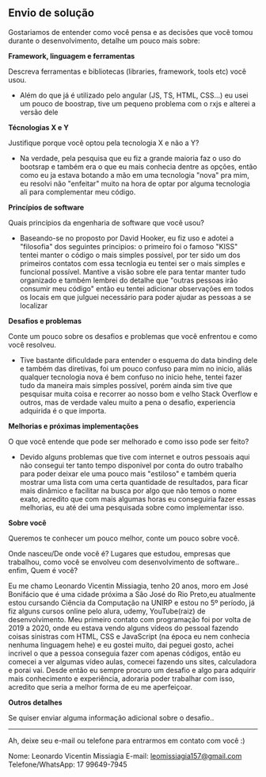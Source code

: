 ## Envio de solução

Gostariamos de entender como você pensa e as decisões que você tomou durante o desenvolvimento, detalhe um pouco mais sobre:

**Framework, linguagem e ferramentas**

Descreva ferramentas e bibliotecas (libraries, framework, tools etc) você usou.

- Além do que já é utilizado pelo angular (JS, TS, HTML, CSS...) eu usei um pouco de boostrap, tive um pequeno problema com o rxjs e alterei a versão dele

**Técnologias X e Y**

Justifique porque você optou pela tecnologia X e não a Y?

- Na verdade, pela pesquisa que eu fiz a grande maioria faz o uso do bootsrap e também era o que eu mais conhecia dentre as opções, então como eu ja estava botando a mão em uma tecnologia "nova" pra mim, eu resolvi não "enfeitar" muito na hora de optar por alguma tecnologia ali para complementar meu código.

**Princípios de software**

Quais princípios da engenharia de software que você usou?

- Baseando-se no proposto por David Hooker, eu fiz uso e adotei a "filosofia" dos seguintes principios: o primeiro foi o famoso "KISS" tentei manter o código o mais simples possível, por ter sido um dos primeiros contatos com essa tecnlogia eu tentei ser o mais simples e funcional possível. Mantive a visão sobre ele para tentar manter tudo organizado e também lembrei do detalhe que "outras pessoas irão consumir meu código" então eu tentei adicionar observações em todos os locais em que julguei necessário para poder ajudar as pessoas a se localizar

**Desafios e problemas**

Conte um pouco sobre os desafios e problemas que você enfrentou e como você resolveu.

- Tive bastante dificuldade para entender o esquema do data binding dele e também das diretivas, foi um pouco confuso para mim no inicio, aliás qualquer tecnologia nova é bem confuso no inicio hehe, tentei fazer tudo da maneira mais simples possível, porém ainda sim tive que pesquisar muita coisa e recorrer ao nosso bom e velho Stack Overflow e outros, mas de verdade valeu muito a pena o desafio, experiencia adquirida é o que importa.

**Melhorias e próximas implementações**

O que você entende que pode ser melhorado e como isso pode ser feito?

- Devido alguns problemas que tive com internet e outros pessoais aqui não consegui ter tanto tempo disponivel por conta do outro trabalho para poder deixar ele uma pouco mais "estiloso" e também queria mostrar uma lista com uma certa quantidade de resultados, para ficar mais dinâmico e facilitar na busca por algo que não temos o nome exato, acredito que com mais algumas horas eu conseguiria fazer essas melhorias, eu até dei uma pesquisada sobre como implementar isso.

**Sobre você**

Queremos te conhecer um pouco melhor, conte um pouco sobre você.

Onde nasceu/De onde você é? Lugares que estudou, empresas que trabalhou, como você se envolveu com desenvolvimento de software.. enfim, Quem é você?

Eu me chamo Leonardo Vicentin Missiagia, tenho 20 anos, moro em José Bonifácio que é uma cidade próxima a São José do Rio Preto,eu atualmente estou cursando Ciência da Computação na UNIRP e estou no 5º período, já fiz alguns cursos online pelo alura, udemy, YouTube(raiz) de desenvolvimento. Meu primeiro contato com programação foi por volta de 2019 a 2020, onde eu estava vendo alguns vídeos do pessoal fazendo coisas sinistras com HTML, CSS e JavaScript (na época eu nem conhecia nenhuma linguagem hehe) e eu gostei muito, dai peguei gosto, achei incrivel o que a pessoa conseguia fazer com apenas códigos, então eu comecei a ver algumas vídeo aulas, comecei fazendo uns sites, calculadora e porai vai. Desde então eu sempre procuro um desafio e algo para adquirir mais conhecimento e experiência, adoraria poder trabalhar com isso, acredito que seria a melhor forma de eu me aperfeiçoar.

**Outros detalhes**

Se quiser enviar alguma informação adicional sobre o desafio..

---

Ah, deixe seu e-mail ou telefone para entrarmos em contato com você :) 

Nome: Leonardo Vicentin Missiagia
E-mail: leomissiagia157@gmail.com
Telefone/WhatsApp: 17 99649-7945